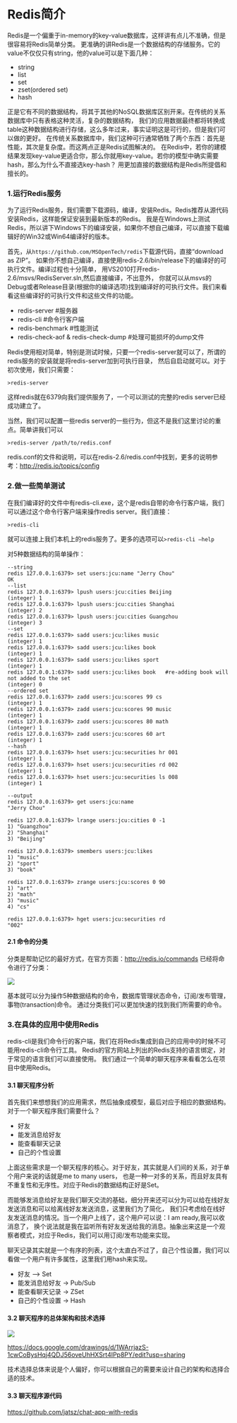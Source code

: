 Redis简介
=====

Redis是一个偏重于in-memory的key-value数据库，这样讲有点儿不准确，但是很容易将Redis简单分类。
更准确的讲Redis是一个数据结构的存储服务。它的value不仅仅只有string，他的value可以是下面几种：

* string
* list
* set
* zset(ordered set)
* hash

正是它有不同的数据结构，将其于其他的NoSQL数据库区别开来。在传统的关系数据库中只有表格这种灵活，复杂的数据结构，
我们的应用数据最终都将转换成table这种数据结构进行存储，这么多年过来，事实证明这是可行的，但是我们可以做的更好。
在传统关系数据库中，我们这种可行通常牺牲了两个东西：首先是性能，其次是复杂度。而这两点正是Redis试图解决的。
在Redis中，若你的建模结果发现key-value更适合你，那么你就用key-value。若你的模型中确实需要hash，那么为什么不直接选key-hash？
用更加直接的数据结构是Redis所提倡和擅长的。

### 1.运行Redis服务

为了运行Redis服务，我们需要下载源码，编译，安装Redis。Redis推荐从源代码安装Redis，这样能保证安装到最新版本的Redis。
我是在Windows上测试Redis，所以讲下Windows下的编译安装，如果你不想自己编译，可以直接下载编辑好的Win32或Win64编译好的版本。

首先，从`https://github.com/MSOpenTech/redis`下载源代码，直接“download as ZIP”。
如果你不想自己编译，直接使用redis-2.6/bin/release下的编译好的可执行文件。编译过程也十分简单，
用VS2010打开redis-2.6/msvs/RedisServer.sln,然后直接编译，不出意外，
你就可以从msvs的Debug或者Release目录(根据你的编译选项)找到编译好的可执行文件。我们来看看这些编译好的可执行文件和这些文件的功能。

* redis-server  #服务器
* redis-cli        #命令行客户端
* redis-benchmark    #性能测试
* redis-check-aof & redis-check-dump #处理可能损坏的dump文件

Redis使用相对简单，特别是测试时候，只要一个redis-server就可以了，所谓的redis服务的安装就是将redis-server加到可执行目录，
然后自启动就可以。对于初次使用，我们只需要：

`>redis-server`

这样redis就在6379向我们提供服务了，一个可以测试的完整的redis server已经成功建立了。

当然，我们可以配置一些redis server的一些行为，但这不是我们这里讨论的重点。简单讲我们可以

`>redis-server /path/to/redis.conf`

redis.conf的文件和说明，可以在redis-2.6/redis.conf中找到，更多的说明参考：http://redis.io/topics/config

### 2.做一些简单测试
在我们编译好的文件中有redis-cli.exe，这个是redis自带的命令行客户端，我们可以通过这个命令行客户端来操作redis server。我们直接：

`>redis-cli`

就可以连接上我们本机上的redis服务了。更多的选项可以`>redis-cli –help`

对5种数据结构的简单操作：
```text
--string
redis 127.0.0.1:6379> set users:jcu:name "Jerry Chou"
OK
--list
redis 127.0.0.1:6379> lpush users:jcu:cities Beijing
(integer) 1
redis 127.0.0.1:6379> lpush users:jcu:cities Shanghai
(integer) 2
redis 127.0.0.1:6379> lpush users:jcu:cities Guangzhou
(integer) 3
--set
redis 127.0.0.1:6379> sadd users:jcu:likes music
(integer) 1
redis 127.0.0.1:6379> sadd users:jcu:likes book
(integer) 1
redis 127.0.0.1:6379> sadd users:jcu:likes sport
(integer) 1
redis 127.0.0.1:6379> sadd users:jcu:likes book   #re-adding book will not added to the set
(integer) 0
--ordered set
redis 127.0.0.1:6379> zadd users:jcu:scores 99 cs
(integer) 1
redis 127.0.0.1:6379> zadd users:jcu:scores 90 music
(integer) 1
redis 127.0.0.1:6379> zadd users:jcu:scores 80 math
(integer) 1
redis 127.0.0.1:6379> zadd users:jcu:scores 60 art
(integer) 1
--hash
redis 127.0.0.1:6379> hset users:jcu:securities hr 001
(integer) 1
redis 127.0.0.1:6379> hset users:jcu:securities rd 002
(integer) 1
redis 127.0.0.1:6379> hset users:jcu:securities ls 008
(integer) 1
 
--output
redis 127.0.0.1:6379> get users:jcu:name
"Jerry Chou"
 
redis 127.0.0.1:6379> lrange users:jcu:cities 0 -1
1) "Guangzhou"
2) "Shanghai"
3) "Beijing"
 
redis 127.0.0.1:6379> smembers users:jcu:likes
1) "music"
2) "sport"
3) "book"
 
redis 127.0.0.1:6379> zrange users:jcu:scores 0 90
1) "art"
2) "math"
3) "music"
4) "cs"
 
redis 127.0.0.1:6379> hget users:jcu:securities rd
"002"
```

#### 2.1 命令的分类
分类是帮助记忆的最好方式，在官方页面：http://redis.io/commands 已经将命令进行了分类：

![](http://images.cnitblog.com/blog/72292/201404/151556223075724.png)

基本就可以分为操作5种数据结构的命令，数据库管理状态命令，订阅/发布管理，事物(transaction)命令。
通过分类我们可以更加快速的找到我们所需要的命令。

### 3.在具体的应用中使用Redis
redis-cli是我们命令行的客户端，我们在将Redis集成到自己的应用中的时候不可能用redis-cli命令行工具。
Redis的官方网站上列出的Redis支持的语言绑定，对于常见的语言我们可以直接使用。
我们通过一个简单的聊天程序来看看怎么在项目中使用Redis。

#### 3.1 聊天程序分析
首先我们来想想我们的应用需求，然后抽象成模型，最后对应于相应的数据结构。对于一个聊天程序我们需要什么？

* 好友
* 能发消息给好友
* 能查看聊天记录
* 自己的个性设置

上面这些需求是一个聊天程序的核心。对于好友，其实就是人们间的关系，对于单个用户来说的话就是me to many users，
也是一种一对多的关系，而且好友具有不重复性和无序性。对应于Redis的数据结构正好是Set。

而能够发消息给好友是我们聊天交流的基础，细分开来还可以分为可以给在线好友发送消息和可以给离线好友发送消息，这里我们为了简化，
我们只考虑给在线好友发送消息的情况。当一个用户上线了，这个用户可以说：I am ready,我可以收消息了，
换个说法就是我在监听所有好友发送给我的消息。抽象出来这是一个观察者模式，对应于Redis，我们可以用订阅/发布功能来实现。

聊天记录其实就是一个有序的列表，这个太直白不过了，自己个性设置，我们可以看做一个用户有许多属性，这里我们用hash来实现。

* 好友 –> Set
* 能发消息给好友  -> Pub/Sub
* 能查看聊天记录  -> ZSet
* 自己的个性设置  -> Hash
 

#### 3.2 聊天程序的总体架构和技术选择

![](http://images.cnitblog.com/blog/72292/201404/161110234632828.png)

https://docs.google.com/drawings/d/1WArrjazS-1cwCoBysHqj4QDJ56oveUhHXSrt4IPp8PY/edit?usp=sharing

技术选择总体来说是个人偏好，你可以根据自己的需要来设计自己的架构和选择合适的技术。

#### 3.3 聊天程序源代码
https://github.com/jatsz/chat-app-with-redis
